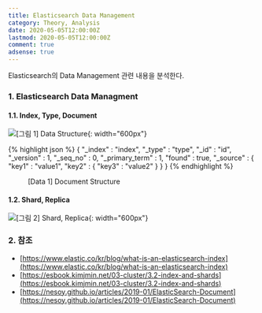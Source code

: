 ```yaml
---
title: Elasticsearch Data Management
category: Theory, Analysis
date: 2020-05-05T12:00:00Z
lastmod: 2020-05-05T12:00:00Z
comment: true
adsense: true
---
```


Elasticsearch의 Data Management 관련 내용을 분석한다.

### 1. Elasticsearch Data Managment

#### 1.1. Index, Type, Document

![[그림 1] Data Structure]({{site.baseurl}}/images/theory_analysis/Elasticsearch_Data_Management/Elasticsearch_Data_Structure.PNG){: width="600px"}

{% highlight json %}
{
  "_index" : "index",
  "_type" : "type",
  "_id" : "id",
  "_version" : 1,
  "_seq_no" : 0,
  "_primary_term" : 1,
  "found" : true,
  "_source" : {
    "key1" : "value1",
    "key2" : {
      "key3" : "value2"
    }
  }
}
{% endhighlight %}
<figure>
<figcaption class="caption">[Data 1] Document Structure</figcaption>
</figure>

#### 1.2. Shard, Replica

![[그림 2] Shard, Replica]({{site.baseurl}}/images/theory_analysis/Elasticsearch_Data_Management/Elasticsearch_Shard_Replica.PNG){: width="600px"}

### 2. 참조

* [https://www.elastic.co/kr/blog/what-is-an-elasticsearch-index](https://www.elastic.co/kr/blog/what-is-an-elasticsearch-index)
* [https://esbook.kimjmin.net/03-cluster/3.2-index-and-shards](https://esbook.kimjmin.net/03-cluster/3.2-index-and-shards)
* [https://nesoy.github.io/articles/2019-01/ElasticSearch-Document](https://nesoy.github.io/articles/2019-01/ElasticSearch-Document)